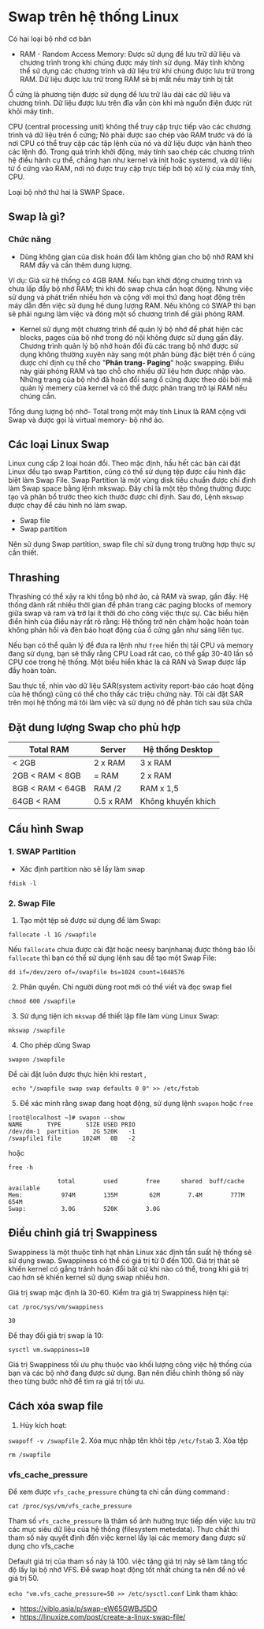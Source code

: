 # Swap trên hệ thống Linux

Có hai loại bộ nhớ cơ bản 
* RAM - Random Access Memory: Được sử dụng để lưu trữ dữ liệu và chương trình trong khi chúng được máy tính sử dụng. Máy tính không thể sử dụng các chương trình và dữ liệu trừ khi chúng được lưu trữ trong RAM. Dữ liệu được lưu trữ trong RAM sẽ bị mất nếu máy tính bị tắt

Ổ cứng là phương tiện được sử dụng để lưu trữ lâu dài các dữ liệu và chương trình. Dữ liệu được lưu trên đĩa vẫn còn khi mà nguồn điện được rút khỏi máy tính.

CPU (central processing unit) không thể truy cập trực tiếp vào các chương trình và dữ liệu trên ổ cứng; Nó phải được sao chép vào RAM trước và đó là nơi CPU có thể truy cập các tập lệnh của nó và dữ liệu được vận hành theo các lệnh đó. Trong quá trình khởi động, máy tính sao chép các chương trình hệ điều hành cụ thể, chẳng hạn như kernel và init hoặc systemd, và dữ liệu từ ổ cứng vào RAM, nơi nó được truy cập trực tiếp bởi bộ xử lý của máy tính, CPU.

Loại bộ nhớ thứ hai là SWAP Space.
## Swap là gì?
### Chức năng
* Dùng không gian của disk hoán đổi làm không gian cho bộ nhớ RAM khi RAM đầy và cần thêm dung lượng.

Ví dụ: Giả sử hệ thống có 4GB RAM. Nếu bạn khởi động chương trình và chưa lấp đầy bộ nhớ RAM; thì khi đó swap chưa cần hoạt động. Nhưng việc sử dụng và phát triển nhiều hơn và cộng với mọi thứ đang hoạt động trên máy dẫn đến việc sử dụng hế dung lượng RAM. Nếu không có SWAP thì bạn sẽ phải ngưng làm việc và đóng một số chương trình để giải phóng RAM.

* Kernel sử dụng một chương trình để quản lý bộ nhớ để phát hiện các blocks, pages của bộ nhớ trong đó nội không được sử dụng gần đây. Chương trình quản lý bộ nhớ hoán đổi đủ các trang bộ nhớ được sử dụng không thường xuyên này sang một phân bùng đặc biệt trên ổ cúng được chỉ định cụ thể cho "**Phân trang- Paging**" hoặc swapping. Điều này giải phóng RAM và tạo chỗ cho nhiều dữ liệu hơn được nhập vào.
Những trang của bộ nhớ đã hoán đổi sang ổ cứng được theo dõi bởi mã quản lý memery của kernel và có thể được phân trang trở lại RAM nếu chúng cần.

Tổng dung lượng bộ nhớ- Total trong một máy tính Linux là RAM cộng với Swap và được gọi là virtual memory- bộ nhớ ảo.

## Các loại Linux Swap 
Linux cung cấp 2 loại hoán đổi. Theo mặc định, hầu hết các bản cài đặt Linux đều tạo swap Partition, cũng có thể sử dụng tệp được cấu hình đặc biệt làm Swap File. Swap Partition là một vùng disk tiêu chuẩn được chỉ định làm Swap space bằng lệnh mkswap. Đây chỉ là một tệp thông thường được tạo và phân bổ trước theo kích thước được chỉ định. Sau đó, Lệnh `mkswap` được chạy để cáu hình nó làm swap. 

* Swap file
* Swap partition 

Nên sử dụng Swap partition, swap file chỉ sử dụng trong trường hợp thực sự cần thiết.

## Thrashing
Thrashing có thể xảy ra khi tổng bộ nhớ ảo, cả RAM và swap, gần đầy. Hệ thống dành rất nhiều thời gian để phân trang các paging blocks of memory giữa swap và ram và trở lại ít thời đó cho công việc thực sự. Các biểu hiện điển hình của điều này rất rõ rằng: Hệ thống trở nên chậm hoặc hoàn toàn không phản hồi và đèn báo hoạt động của ổ cứng gần như sáng liên tục. 

Nếu bạn có thể quản lý để đưa ra lệnh như `free` hiển thị tải CPU và memory đang sử dụng, bạn sẽ thấy rằng CPU Load rất cao, có thể gấp 30-40 lần số CPU cóe trong hệ thống. Một biểu hiển khác là cả RAN và Swap được lấp đầy hoàn toàn.

Sau thực tế, nhìn vào dữ liệu SAR(system activity report-báo cáo hoạt động của hệ thống) cũng có thể cho thấy các triệu chứng này. Tôi cài đặt SAR trên mọi hệ thống mà tôi làm việc và sử dụng nó để phân tích sau sửa chữa

## Đặt dung lượng Swap cho phù hợp

|Total RAM|Server|Hệ thống Desktop|
|-|-|-|
|< 2GB|2 x RAM|3 x RAM|
|2GB < RAM < 8GB|= RAM|2 x RAM|
|8GB < RAM < 64GB|RAM /2 |RAM x 1,5|
|64GB < RAM|0.5 x RAM|Không khuyến khích|

## Cấu hình Swap 
### 1. SWAP Partition 
* Xác định partition nào sẽ lấy làm swap

`fdisk -l`
### 2. Swap File
1. Tạo một tệp sẽ được sử dụng để làm Swap:

`fallocate -l 1G /swapfile`

Nếu `fallocate` chưa được cài đặt hoặc neesy banjnhanaj được thông báo lỗi `fallocate` thì bạn có thể sử dụng lệnh sau để tạo một Swap File:

`dd if=/dev/zero of=/swapfile bs=1024 count=1048576`

2. Phân quyền. Chỉ người dùng root mới có thể viết và đọc swap fiel

`chmod 600 /swapfile`

3. Sử dụng tiện ích `mkswap` để thiết lập file làm vùng Linux Swap:

`mkswap /swapfile`

4. Cho phép dùng Swap

`swapon /swapfile`

Để cài đặt luôn được thực hiện khi restart ,

` echo "/swapfile swap swap defaults 0 0" >> /etc/fstab`

5. Để xác minh rằng swap đang hoạt động, sử dụng lệnh `swapon` hoặc `free`
```
[root@localhost ~]# swapon --show
NAME       TYPE       SIZE USED PRIO
/dev/dm-1  partition    2G 520K   -1
/swapfile1 file      1024M   0B   -2
```

hoặc 

```
free -h

              total        used        free      shared  buff/cache   available
Mem:           974M        135M         62M        7.4M        777M        654M
Swap:          3.0G        520K        3.0G
```
## Điều chỉnh giá trị Swappiness 
Swappiness là một thuộc tính hạt nhân Linux xác định tần suất hệ thống sẽ sử dụng swap. Swappiness có thể có giá trị từ 0 đến 100. Giá trị thát sẽ khiến kernel có gắng tránh hoán đổi bất cứ khi nào có thể, trong khi giá trị cao hơn sẽ khiến kernel sử dụng swap nhiều hơn.

Giá trị swap mặc định là 30-60. Kiểm tra giá trị Swappiness hiện tại:

```
cat /proc/sys/vm/swappiness

30
```

Để thay đổi giá trị swap là 10:

`sysctl vm.swappiness=10`

Giá trị Swappiness tối ưu phụ thuộc vào khối lượng công việc hệ thống của bạn và các bộ nhớ đang được sử dụng. Bạn nên điều chỉnh thông số này theo từng bước nhở để tìm ra giá trị tối ưu.

## Cách xóa swap file
1. Hủy kích hoạt:

`swapoff -v /swapfile`
2. Xóa mục nhập tên khỏi tệp `/etc/fstab`
3. Xóa tệp

`rm /swapfile`

### vfs_cache_pressure
Để xem được `vfs_cache_pressure` chúng ta chỉ cần dùng command :

`cat /proc/sys/vm/vfs_cache_pressure`

Tham số `vfs_cache_pressure` là thâm số ảnh hưởng trực tiếp dến việc lưu trữ các mục siêu dữ liệu của hệ thống (filesystem metedata). Thực chất thì tham số này quyết định đến việc kernel lấy lại các memory đang được sử dụng cho vfs_cache

Default giá trị của tham số này là 100. việc tăng giá trị này sẽ làm tăng tốc độ lấy lại bộ nhớ VFS. Để swap hoạt động tốt nhất  chúng ta nên để nó về giá trị 50.

`echo "vm.vfs_cache_pressure=50 >> /etc/sysctl.conf`
Link tham khảo:
* https://viblo.asia/p/swap-eW65GWBJ5DO
* https://linuxize.com/post/create-a-linux-swap-file/